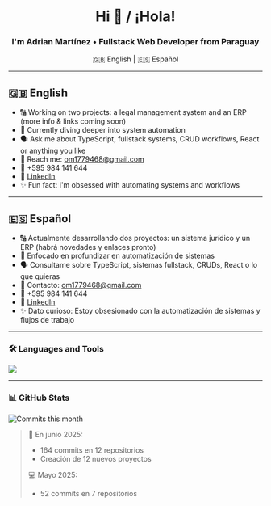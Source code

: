 <h1 align="center">Hi 👋 / ¡Hola!</h1>
<h3 align="center">I'm Adrian Martínez • Fullstack Web Developer from Paraguay</h3>

<p align="center">
  🇬🇧 English | 🇪🇸 Español
</p>

---

## 🇬🇧 English

- 🔠 Working on two projects: a legal management system and an ERP (more info & links coming soon)
- 🌱 Currently diving deeper into system automation
- 🗣️ Ask me about TypeScript, fullstack systems, CRUD workflows, React or anything you like
- 📧 Reach me: om1779468@gmail.com
- 📱 +595 984 141 644
- 🔗 [LinkedIn](https://www.linkedin.com/in/adrian-martinez)
- ✨ Fun fact: I'm obsessed with automating systems and workflows

---

## 🇪🇸 Español

- 🔠 Actualmente desarrollando dos proyectos: un sistema jurídico y un ERP (habrá novedades y enlaces pronto)
- 🌱 Enfocado en profundizar en automatización de sistemas
- 🗣️ Consultame sobre TypeScript, sistemas fullstack, CRUDs, React o lo que quieras
- 📧 Contacto: om1779468@gmail.com
- 📱 +595 984 141 644
- 🔗 [LinkedIn](https://www.linkedin.com/in/adrian-martinez)
- ✨ Dato curioso: Estoy obsesionado con la automatización de sistemas y flujos de trabajo

---

### 🛠️ Languages and Tools  
<p align="left">
  <img src="https://skillicons.dev/icons?i=js,ts,react,nodejs,express,postgres,sqlite,reactnative,html,css,tailwind,github,vscode&theme=dark" />
</p>

---

### 📊 GitHub Stats  
![Commits this month](https://github-readme-activity-graph.vercel.app/graph?username=VarDevCoder&theme=github-dark)
> 🚀 En junio 2025:
> - 164 commits en 12 repositorios  
> - Creación de 12 nuevos proyectos  
>
> 💻 Mayo 2025:
> - 52 commits en 7 repositorios  

